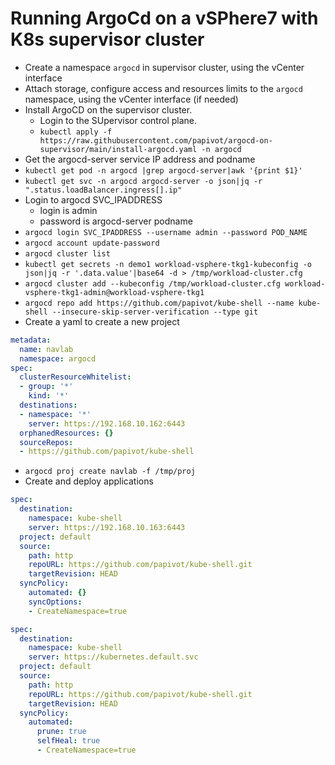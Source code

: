 # Running ArgoCd on a vSPhere7 with K8s supervisor cluster

* Create a namespace `argocd` in supervisor cluster, using the vCenter interface
* Attach storage, configure access and resources limits to the `argocd` namespace, using the vCenter interface (if needed)
* Install ArgoCD on the supervisor cluster.
    * Login to the SUpervisor control plane. 
    * `kubectl apply -f https://raw.githubusercontent.com/papivot/argocd-on-supervisor/main/install-argocd.yaml -n argocd`
* Get the argocd-server service IP address and podname
* `kubectl get pod -n argocd |grep argocd-server|awk '{print $1}'`
* `kubectl get svc -n argocd argocd-server -o json|jq -r ".status.loadBalancer.ingress[].ip"`
* Login to argocd SVC_IPADDRESS
    * login is admin
    * password is argocd-server podname
* `argocd login SVC_IPADDRESS --username admin --password POD_NAME`
* `argocd account update-password`
* `argocd cluster list`
* `kubectl get secrets -n demo1 workload-vsphere-tkg1-kubeconfig -o json|jq -r '.data.value'|base64 -d > /tmp/workload-cluster.cfg`
* `argocd cluster add --kubeconfig /tmp/workload-cluster.cfg workload-vsphere-tkg1-admin@workload-vsphere-tkg1`
* `argocd repo add https://github.com/papivot/kube-shell --name kube-shell --insecure-skip-server-verification --type git`
* Create a yaml to create a new project

```yaml
metadata:
  name: navlab
  namespace: argocd
spec:
  clusterResourceWhitelist:
  - group: '*'
    kind: '*'
  destinations:
  - namespace: '*'
    server: https://192.168.10.162:6443
  orphanedResources: {}
  sourceRepos:
  - https://github.com/papivot/kube-shell
```
* `argocd proj create navlab -f /tmp/proj`
* Create and deploy applications

```yaml
spec:
  destination:
    namespace: kube-shell
    server: https://192.168.10.163:6443
  project: default
  source:
    path: http
    repoURL: https://github.com/papivot/kube-shell.git
    targetRevision: HEAD
  syncPolicy:
    automated: {}
    syncOptions:
    - CreateNamespace=true
```

```yaml
spec:
  destination:
    namespace: kube-shell
    server: https://kubernetes.default.svc
  project: default
  source:
    path: http
    repoURL: https://github.com/papivot/kube-shell.git
    targetRevision: HEAD
  syncPolicy:
    automated:
      prune: true
      selfHeal: true
      - CreateNamespace=true
```
